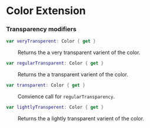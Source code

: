 #  Color Extension 

### Transparency modifiers

```swift
var veryTransperent: Color { get }
```
&nbsp;&nbsp;&nbsp;&nbsp;&nbsp;&nbsp;&nbsp;&nbsp;Returns the a very transparent varient of the color.


```swift
var regularTransparent: Color { get }
```
&nbsp;&nbsp;&nbsp;&nbsp;&nbsp;&nbsp;&nbsp;&nbsp;Returns the a transparent varient of the color.


```swift
var transparent: Color { get }
```
&nbsp;&nbsp;&nbsp;&nbsp;&nbsp;&nbsp;&nbsp;&nbsp;Convience call for `regularTransparency`.


```swift
var lightlyTransperent: Color { get }
```
&nbsp;&nbsp;&nbsp;&nbsp;&nbsp;&nbsp;&nbsp;&nbsp;Returns the a lightly transparent varient of the color.
